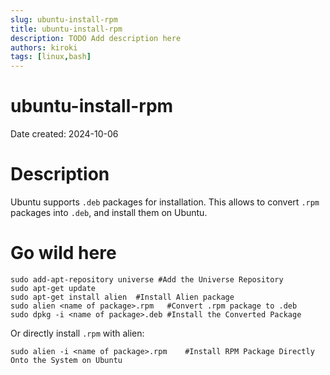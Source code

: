 ```yaml
---
slug: ubuntu-install-rpm
title: ubuntu-install-rpm
description: TODO Add description here
authors: kiroki
tags: [linux,bash]
---
```


# ubuntu-install-rpm

Date created: 2024-10-06

# Description

Ubuntu supports `.deb` packages for installation. This allows to convert `.rpm`
packages into `.deb`, and install them on Ubuntu.

# Go wild here

```shell-session
sudo add-apt-repository universe #Add the Universe Repository
sudo apt-get update
sudo apt-get install alien  #Install Alien package
sudo alien <name of package>.rpm   #Convert .rpm package to .deb
sudo dpkg -i <name of package>.deb #Install the Converted Package
```

Or directly install `.rpm` with alien:

```shell-session
sudo alien -i <name of package>.rpm    #Install RPM Package Directly Onto the System on Ubuntu
```

